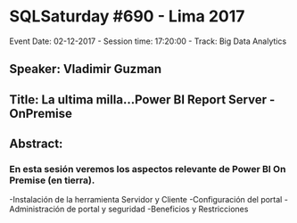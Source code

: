 # SQLSaturday #690 - Lima 2017
Event Date: 02-12-2017 - Session time: 17:20:00 - Track: Big Data  Analytics
## Speaker: Vladimir Guzman
## Title: La ultima milla...Power BI Report Server - OnPremise
## Abstract:
### En esta sesión veremos los aspectos relevante de Power BI On Premise (en tierra).
-Instalación de la herramienta Servidor y Cliente
-Configuración del portal
-Administración de portal y seguridad
-Beneficios y Restricciones
